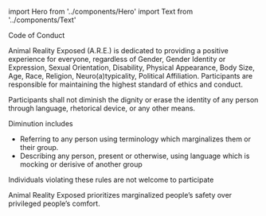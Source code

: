 import Hero from '../components/Hero'
import Text from '../components/Text'

<Hero>Code of Conduct</Hero>

<Text>
Animal Reality Exposed (A.R.E.) is dedicated to providing a positive experience for everyone, regardless of Gender, Gender Identity or Expression, Sexual Orientation, Disability, Physical Appearance, Body Size, Age, Race, Religion, Neuro(a)typicality, Political Affiliation. Participants are responsible for maintaining the highest standard of ethics and conduct.

Participants shall not diminish the dignity or erase the identity of any person through language, rhetorical device, or any other means.

Diminution includes

* Referring to any person using terminology which marginalizes them or their group.
* Describing any person, present or otherwise, using language which is mocking or derisive of another group

Individuals violating these rules are not welcome to participate

Animal Reality Exposed prioritizes marginalized people’s safety over privileged people’s comfort.
</Text>
